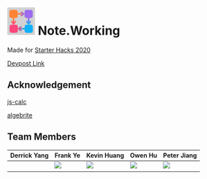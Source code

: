 # ![](https://raw.githubusercontent.com/Ynng/Starter-Hacks-2020/master/logo.jpg) Note.Working

Made for [Starter Hacks 2020](https://starterhacks.ca)

[Devpost Link](https://devpost.com/software/noteworking)

## Acknowledgement

[js-calc](https://paiv.github.io/blog/2016/03/23/js-calc)

[algebrite](http://algebrite.org/)

## Team Members
Derrick Yang|Frank Ye|Kevin Huang|Owen Hu|Peter Jiang|
|---|---|---|---|---|
| |![](https://avatars1.githubusercontent.com/u/43357430?s=60&v=4)|![](https://avatars2.githubusercontent.com/u/44907675?s=60&v=4)|![](https://avatars0.githubusercontent.com/u/45834630?s=60&v=4)|![](https://avatars0.githubusercontent.com/u/47200772?s=60&v=4)
